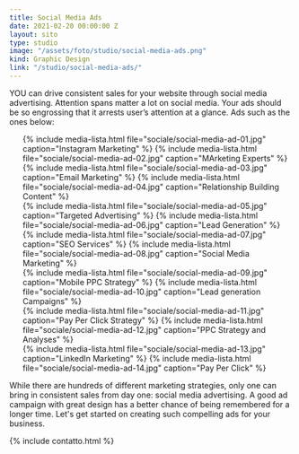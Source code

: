 ```yaml
---
title: Social Media Ads
date: 2021-02-20 00:00:00 Z
layout: sito
type: studio
image: "/assets/foto/studio/social-media-ads.png"
kind: Graphic Design
link: "/studio/social-media-ads/"
---
```

YOU can drive consistent sales for your website through social media advertising. Attention spans matter a lot on social media. Your ads should be so engrossing that it arrests user’s attention at a glance. Ads such as the ones below:

<div class="media logos">
<ul>
{% include media-lista.html file="sociale/social-media-ad-01.jpg" caption="Instagram Marketing" %}
{% include media-lista.html file="sociale/social-media-ad-02.jpg" caption="MArketing Experts" %}
<div class="break"></div>
{% include media-lista.html file="sociale/social-media-ad-03.jpg" caption="Email Marketing" %}
{% include media-lista.html file="sociale/social-media-ad-04.jpg" caption="Relationship Building Content" %}
<div class="break"></div>
{% include media-lista.html file="sociale/social-media-ad-05.jpg" caption="Targeted Advertising" %}
{% include media-lista.html file="sociale/social-media-ad-06.jpg" caption="Lead Generation" %}
<div class="break"></div>
{% include media-lista.html file="sociale/social-media-ad-07.jpg" caption="SEO Services" %}
{% include media-lista.html file="sociale/social-media-ad-08.jpg" caption="Social Media Marketing" %}
<div class="break"></div>
{% include media-lista.html file="sociale/social-media-ad-09.jpg" caption="Mobile PPC Strategy" %}
{% include media-lista.html file="sociale/social-media-ad-10.jpg" caption="Lead generation Campaigns" %}
<div class="break"></div>
{% include media-lista.html file="sociale/social-media-ad-11.jpg" caption="Pay Per Click Strategy" %}
{% include media-lista.html file="sociale/social-media-ad-12.jpg" caption="PPC Strategy and Analyses" %}
<div class="break"></div>
{% include media-lista.html file="sociale/social-media-ad-13.jpg" caption="LinkedIn Marketing" %}
{% include media-lista.html file="sociale/social-media-ad-14.jpg" caption="Pay Per Click" %}
<div class="break"></div>
</ul>
</div>

While there are hundreds of different marketing strategies, only one can bring in consistent sales from day one: social media advertising. A good ad campaign with great design has a better chance of being remembered for a longer time. Let's get started on creating such compelling ads for your business.

{% include contatto.html %}
